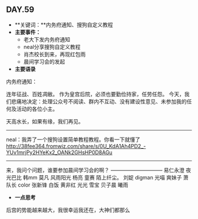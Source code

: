 ## DAY.59
+ **关键词：**内务府通知、搜狗自定义教程
+ **主要事件：**
    + 老大下发内务府通知
    + neal分享搜狗自定义教程
    + 肖杰校长到来，再现红包雨
    + 晨间学习会的发起
+ **主要语录**

内务府通知：

连年征战、百姓凋敝。
作为皇宫后院，必须也要勤俭持家，任劳任怨。
今天，我们悲痛地决定：处理公众号不阅读、群内不互动、没有建设性意见、未参加我的任何及活动的各位小主。

天高水长，如果有缘，我们再见。

-------

neal：我弄了一个搜狗设置简单教程教程。你看一下就懂了
http://38fee364.fromwiz.com/share/s/0U_KdA1Ah4PD2_-YUv1mrjPy2HYeKx2_OANk2GHsHP0D8AGu

-------

来，我问个问题，谁要参加晨间学习会的啊？
——————————
易仁永澄
夜光巴比
韩mm
莫凡
风雨阳光
杨亮
童赛
陌上纤尘。
刘娖
digman
光喵
爽妹子
萧队长
color
张新锋
白饭
黄非红
光光
雪宝
贝子晨
曦雨





+ **一点思考**

后宫的势能越来越大，我很幸运我还在，大神们都那么